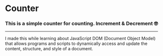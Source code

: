 # Counter
### This is a simple counter for counting. Increment & Decrement :nerd_face:

<hr> </hr>

I made this while learning about JavaScript DOM (Document Object Model) that allows programs and scripts to dynamically access and update the content, structure, and style of a document.
